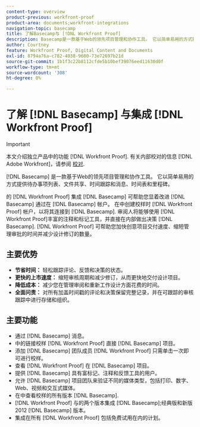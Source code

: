 ```yaml
---
content-type: overview
product-previous: workfront-proof
product-area: documents;workfront-integrations
navigation-topic: basecamp
title: 了解Basecamp与 [!DNL Workfront Proof]
description: Basecamp是一款基于Web的领先项目管理和协作工具。 它以简单易用的方式提供待办事项列表、文件共享、时间跟踪和消息、时间表和里程碑。
author: Courtney
feature: Workfront Proof, Digital Content and Documents
exl-id: 8794a76a-c782-4038-9680-73e72697b21d
source-git-commit: 1b1f3c22b8112cfde5b10bef39076eed11630d0f
workflow-type: tm+mt
source-wordcount: '308'
ht-degree: 0%

---
```


# 了解 [!DNL Basecamp] 与集成 [!DNL Workfront Proof]

>[!IMPORTANT]
>
>本文介绍独立产品中的功能 [!DNL Workfront Proof]. 有关内部校对的信息 [!DNL Adobe Workfront]，请参阅 [校对](../../../review-and-approve-work/proofing/proofing.md).

[!DNL Basecamp] 是一款基于Web的领先项目管理和协作工具。 它以简单易用的方式提供待办事项列表、文件共享、时间跟踪和消息、时间表和里程碑。

的 [!DNL Workfront Proof] 集成 [!DNL Basecamp] 可帮助您显着改进 [!DNL Basecamp] 通过在 [!DNL Basecamp] 帐户。 在中创建校样时 [!DNL Workfront Proof] 帐户，以将其连接到 [!DNL Basecamp]. 审阅人将能够使用 [!DNL Workfront Proof]丰富的注释和标记工具，并直接在内部做出决策 [!DNL Basecamp]. [!DNL Workfront Proof] 可帮助您加快创意项目交付速度、缩短管理审批的时间并减少设计修订的数量。

## 主要优势

* **节省时间：** 轻松跟踪评论、反馈和决策的状态。
* **更快的上市速度：** 缩短审核周期和减少修订，从而更快地交付设计项目。
* **降低成本：** 减少您在管理审阅和重新工作设计方面花费的时间。
* **全面问责：** 对所有加盖时间戳的评论和决策保留完整记录，并在可跟踪的审核跟踪中进行存储和组织。

## 主要功能

* 通过 [!DNL Basecamp] 消息。
* 中的链接校样 [!DNL Workfront Proof] 直接 [!DNL Basecamp] 项目。
* 添加 [!DNL Basecamp] 团队成员 [!DNL Workfront Proof] 只需单击一次即可进行校样。
* 查看 [!DNL Workfront Proof] 在 [!DNL Basecamp] 项目。
* 提供 [!DNL Basecamp] 具有富标记、注释和反馈工具的用户。
* 允许 [!DNL Basecamp] 项目团队来验证不同的媒体类型，包括打印、数字、Web、视频和交互式媒体。
* 在中查看校样的所有版本 [!DNL Basecamp].
* [!DNL Workfront Proof] 与的两个版本集成 [!DNL Basecamp];经典版和新版2012 [!DNL Basecamp] 版本。
* 集成在所有 [!DNL Workfront Proof] 包括免费试用在内的计划。
